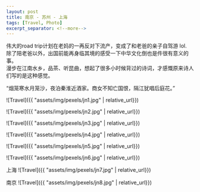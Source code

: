```yaml
---
layout: post
title: 南京 - 苏州 - 上海
tags: [Travel, Photo]
excerpt_separator: <!--more-->
---
```


伟大的road trip计划在老妈的一再反对下流产，变成了和老爸的亲子自驾游 lol.     
除了陪老爸以外，出国前能再身临其境的感受一下中华文化倒也是件很有意义的事。  
漫步在江南水乡，品茶、听昆曲，想起了很多小时候背过的诗词，才感慨原来诗人们写的是这种感觉。  

“烟笼寒水月笼沙，夜泊秦淮近酒家。商女不知亡国恨，隔江犹唱后庭花。”

![Travel]({{ "assets/img/pexels/jn1.jpg" | relative_url}})

![Travel]({{ "assets/img/pexels/jn2.jpg" | relative_url}})

![Travel]({{ "assets/img/pexels/jn3.jpg" | relative_url}})

![Travel]({{ "assets/img/pexels/jn4.jpg" | relative_url}})

![Travel]({{ "assets/img/pexels/jn5.jpg" | relative_url}})

![Travel]({{ "assets/img/pexels/jn6.jpg" | relative_url}})

上海
![Travel]({{ "assets/img/pexels/jn7.jpg" | relative_url}})

南京
![Travel]({{ "assets/img/pexels/jn8.jpg" | relative_url}})

